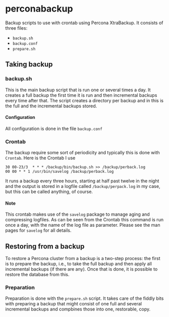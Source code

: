 # perconabackup
Backup scripts to use with crontab using Percona XtraBackup. It consists of three files:

- `backup.sh`
- `backup.conf`
- `prepare.sh`

## Taking backup

### backup.sh
This is the main backup script that is run one or several times a day. It creates a full backup the first time it is run and then incremental backups every time after that. The script creates a directory per backup and in this is the full and the incremental backups stored.

#### Configuration

All configuration is done in the file `backup.conf`

### Crontab
The backup require some sort of periodicity and typically this is done with `Crontab`. Here is the Crontab I use

```crontab
30 00-23/3  * * * /backup/bin/backup.sh >> /backup/perback.log
00 00 * * 1 /usr/bin/savelog /backup/perback.log
```

It runs a backup every three hours, starting at half past twelve in the night and the output is stored in a logfile
called `/backup/perpack.log` in my case, but this can be called anything, of course.

#### Note
This crontab makes use of the `savelog` package to manage aging and compressing logfiles. As can be seen from the
Crontab this command is run once a day, with the name of the log file as parameter. Please see the man pages for
`savelog` for all details.

## Restoring from a backup
To restore a Percona cluster from a backup is a two-step process: the first is to prepare the backup, i.e., to take the  full backup and then apply all incremental backups (if there are any). Once that is done, it is possible to restore the database from this.

### Preparation
Preparation is done with the `prepare.sh` script. It takes care of the fiddly bits with preparing a backup that might consist of one full and several incremental backups and compbines those into one, restorable, copy.